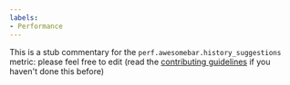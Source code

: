 ```yaml
---
labels:
- Performance
---
```

This is a stub commentary for the `perf.awesomebar.history_suggestions` metric: please feel free to edit (read the
[contributing guidelines](https://github.com/mozilla/glean-annotations/blob/main/CONTRIBUTING.md)
if you haven't done this before)
